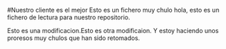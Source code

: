 #Nuestro cliente es el mejor
Esto es un fichero muy chulo
hola, esto es un fichero de lectura para nuestro repositorio.



Esto es una modificacion.Esto es otra modificaion. Y estoy haciendo unos proresos muy chulos que han sido retomados.
